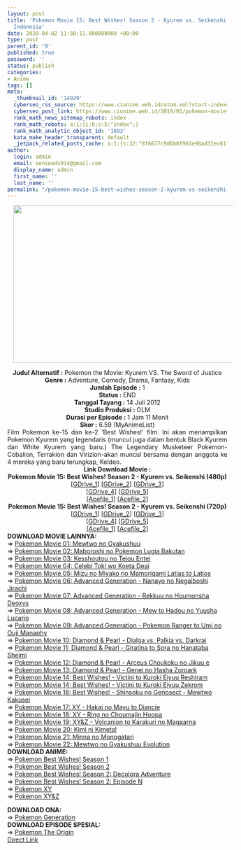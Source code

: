 ```yaml
---
layout: post
title: 'Pokemon Movie 15: Best Wishes! Season 2 - Kyurem vs. Seikenshi Movie Subtitle
  Indonesia'
date: 2020-04-02 11:38:11.000000000 +00:00
type: post
parent_id: '0'
published: true
password: ''
status: publish
categories:
- Anime
tags: []
meta:
  _thumbnail_id: '14929'
  cyberseo_rss_source: https://www.ciunime.web.id/atom.xml?start-index=751&max-results=150
  cyberseo_post_link: https://www.ciunime.web.id/2019/01/pokemon-movie-15-best-wishes-season-2.html
  rank_math_news_sitemap_robots: index
  rank_math_robots: a:1:{i:0;s:5:"index";}
  rank_math_analytic_object_id: '1693'
  kata_make_header_transparent: default
  _jetpack_related_posts_cache: a:1:{s:32:"8f6677c9d6b0f903e98ad32ec61f8deb";a:2:{s:7:"expires";i:1651639295;s:7:"payload";a:0:{}}}
author:
  login: admin
  email: senseads014@gmail.com
  display_name: admin
  first_name: ''
  last_name: ''
permalink: "/pokemon-movie-15-best-wishes-season-2-kyurem-vs-seikenshi-movie-subtitle-indonesia/"
---
```

<div class="separator" style="clear: both; text-align: center;"><a href="https://1.bp.blogspot.com/-HOScEzagK40/XE8pJSRLjQI/AAAAAAAAI3g/NqfCwvCvJUofryp0c7Y45MUOuyq8rzlhQCPcBGAYYCw/s1600/Pokemon%2BMovie%2B15%2B-%2BBest%2BWishes%2521%2BSeason%2B2%2B-%2BKyurem%2Bvs.%2BSeikenshi.jpg" imageanchor="1" style="margin-left: 1em; margin-right: 1em;"><img border="0" data-original-height="720" data-original-width="1280" height="360" src="{{ site.baseurl }}/assets/2020/04/Pokemon%2BMovie%2B15%2B-%2BBest%2BWishes%2521%2BSeason%2B2%2B-%2BKyurem%2Bvs.%2BSeikenshi.jpg" width="640" /></a></div>
<p>
<div style="text-align: center;"><b>Judul</b><b><b> Alternatif</b> :</b> Pokemon the Movie: Kyurem VS. The Sword of Justice</div>
<div style="text-align: center;"><b><b>Genre :</b></b> Adventure, Comedy, Drama, Fantasy, Kids</div>
<div style="text-align: center;"><b>Jumlah Episode :</b> 1<br /><b>Status :&nbsp;</b>END<br /><b>Tanggal Tayang :</b> 14 Juli 2012<br /><b>Studio Produksi : </b>OLM<br /><b>Durasi per Episode :</b> 1 Jam 11 Menit</div>
<div style="text-align: center;"><b>Skor :</b> 6.59 (MyAnimeList)</div>
<div style="text-align: center;"></div>
<div style="text-align: justify;"><span itemprop="description">Film Pokemon ke-15 dan ke-2 'Best Wishes!' film. Ini akan menampilkan Pokemon Kyurem yang legendaris (muncul juga dalam bentuk Black Kyurem dan White Kyurem yang baru.) The Legendary Musketeer Pokemon-Cobalion, Terrakion dan Virizion-akan muncul bersama dengan anggota ke 4 mereka yang baru terungkap, Keldeo.</span><span itemprop="description"></span></div>
<div style="text-align: justify;"></div>
<div style="text-align: justify;"></div>
<div style="text-align: center;"><b>Link Download Movie :</b></div>
<div style="text-align: center;">
<div style="text-align: center;">
<div style="text-align: center;"><b>Pokemon Movie 15: Best Wishes! Season 2 - Kyurem vs. Seikenshi (480p)</b><br />[<a href="https://drive.google.com/uc?id=1W7rSEk0_VAT5JpCOM9TLAmSdgwRTCsfY" target="_blank" rel="noopener">GDrive_1</a>] [<a href="https://drive.google.com/uc?id=1n85sCN00Odf5Ljy06_Eca5y6vnUpOmug" target="_blank" rel="noopener">GDrive_2</a>] [<a href="https://drive.google.com/uc?id=1Q5kjR8flex275DopjnhvZH15gjBzGMbq" target="_blank" rel="noopener">GDrive_3</a>]<br />[<a href="https://drive.google.com/uc?id=1-SgakAfCCtlYxGQ1wpr_lQwig0zTQwZe" target="_blank" rel="noopener">GDrive_4</a>] [<a href="https://drive.google.com/uc?id=1JJQQ1ql8Er3HBP35xeSgR5FlwFOJDLrh" target="_blank" rel="noopener">GDrive_5</a>]<br />[<a href="https://acefile.co/f/9971862/kusonime-pkm-15-480p-rar" target="_blank" rel="noopener">Acefile_1</a>] [<a href="https://acefile.co/f/15885072/shirainime-poke-movi-15-480p-rar" target="_blank" rel="noopener">Acefile_2</a>]</div>
<div style="text-align: center;">
<div style="text-align: center;">
<div style="text-align: center;"><b>Pokemon Movie 15: Best Wishes! Season 2 - Kyurem vs. Seikenshi (720p)</b><br />[<a href="https://drive.google.com/uc?id=1Inz5kLKnbzPlCAeonbcS_3NB7gndR7cF" target="_blank" rel="noopener">GDrive_1</a>] [<a href="https://drive.google.com/uc?id=19U1WfEWINlk8Ti7Icq_6p0OIZebI3Y7h" target="_blank" rel="noopener">GDrive_2</a>] [<a href="https://drive.google.com/uc?id=1enGOM1-rZaAYQWcOZMhjTgqtPoU1la8T" target="_blank" rel="noopener">GDrive_3</a>]<br />[<a href="https://drive.google.com/uc?id=1F9PoHq2MXF8MJjjMLXoaeOYMYybmARBX" target="_blank" rel="noopener">GDrive_4</a>] [<a href="https://drive.google.com/uc?id=1X8rn9nEJAtev9QZoHPhBTKLsuWtcgtF9" target="_blank" rel="noopener">GDrive_5</a>]<br />[<a href="https://acefile.co/f/9971863/kusonime-pkm-15-720p-rar" target="_blank" rel="noopener">Acefile_1</a>] [<a href="https://acefile.co/f/15885070/shirainime-poke-movi-15-720p-rar" target="_blank" rel="noopener">Acefile_2</a>]</div>
<div style="text-align: center;">
<div style="text-align: left;"></div>
<div style="text-align: left;"></div>
<div style="text-align: left;"><b>DOWNLOAD MOVIE LAINNYA:</b></div>
<div style="text-align: left;"></div>
<div style="text-align: left;">=&gt;&nbsp;<a href="https://www.ciunime.web.id/2019/01/pokemon-movie-01-mewtwo-no-gyakushuu.html" target="_blank" rel="noopener">Pokemon Movie 01: Mewtwo no Gyakushuu</a></div>
<div style="text-align: left;">=&gt;&nbsp;<a href="https://www.ciunime.web.id/2019/01/pokemon-movie-02-maboroshi-no-pokemon.html" target="_blank" rel="noopener">Pokemon Movie 02: Maboroshi no Pokemon Lugia Bakutan</a></div>
<div style="text-align: left;">=&gt;&nbsp;<a href="https://www.ciunime.web.id/2019/01/pokemon-movie-03-kesshoutou-no-teiou.html" target="_blank" rel="noopener">Pokemon Movie 03: Kesshoutou no Teiou Entei</a></div>
<div style="text-align: left;">=&gt;&nbsp;<a href="https://www.ciunime.web.id/2019/01/pokemon-movie-04-celebi-toki-wo-koeta.html" target="_blank" rel="noopener">Pokemon Movie 04: Celebi Toki wo Koeta Deai</a></div>
<div style="text-align: left;">=&gt;&nbsp;<a href="https://www.ciunime.web.id/2019/01/pokemon-movie-05-mizu-no-miyako-no.html" target="_blank" rel="noopener">Pokemon Movie 05: Mizu no Miyako no Mamorigami Latias to Latios</a></div>
<div style="text-align: left;">=&gt;&nbsp;<a href="https://www.ciunime.web.id/2019/01/pokemon-movie-06-advanced-generation.html" target="_blank" rel="noopener">Pokemon Movie 06: Advanced Generation - Nanayo no Negaiboshi Jirachi</a></div>
<div style="text-align: left;">=&gt;&nbsp;<a href="https://www.ciunime.web.id/2019/01/pokemon-movie-07-advanced-generation.html" target="_blank" rel="noopener">Pokemon Movie 07: Advanced Generation - Rekkuu no Houmonsha Deoxys</a></div>
<div style="text-align: left;">=&gt;&nbsp;<a href="https://www.ciunime.web.id/2019/01/pokemon-movie-08-advanced-generation.html" target="_blank" rel="noopener">Pokemon Movie 08: Advanced Generation - Mew to Hadou no Yuusha Lucario</a></div>
<div style="text-align: left;">=&gt;&nbsp;<a href="https://www.ciunime.web.id/2019/01/pokemon-movie-09-advanced-generation.html" target="_blank" rel="noopener">Pokemon Movie 09: Advanced Generation - Pokemon Ranger to Umi no Ouji Manaphy</a></div>
<div style="text-align: left;">=&gt;&nbsp;<a href="https://www.ciunime.web.id/2019/01/pokemon-movie-10-diamond-pearl-dialga.html" target="_blank" rel="noopener">Pokemon Movie 10: Diamond &amp; Pearl - Dialga vs. Palkia vs. Darkrai</a></div>
<div style="text-align: left;">=&gt;&nbsp;<a href="https://www.ciunime.web.id/2019/01/pokemon-movie-11-diamond-pearl-giratina.html" target="_blank" rel="noopener">Pokemon Movie 11: Diamond &amp; Pearl - Giratina to Sora no Hanataba Sheimi</a></div>
<div style="text-align: left;">=&gt;&nbsp;<a href="https://www.ciunime.web.id/2019/01/pokemon-movie-12-diamond-pearl-arceus.html" target="_blank" rel="noopener">Pokemon Movie 12: Diamond &amp; Pearl - Arceus Choukoku no Jikuu e</a></div>
<div style="text-align: left;">=&gt;&nbsp;<a href="https://www.ciunime.web.id/2019/01/pokemon-movie-13-diamond-pearl-genei-no.html" target="_blank" rel="noopener">Pokemon Movie 13: Diamond &amp; Pearl - Genei no Hasha Zoroark</a></div>
<div style="text-align: left;">=&gt;&nbsp;<a href="https://www.ciunime.web.id/2019/01/pokemon-movie-14-best-wishes-victini-to.html" target="_blank" rel="noopener">Pokemon Movie 14: Best Wishes! - Victini to Kuroki Eiyuu Reshiram</a></div>
<div style="text-align: left;">=&gt;&nbsp;<a href="https://www.ciunime.web.id/2019/01/pokemon-movie-14-best-wishes-victini-to_28.html" target="_blank" rel="noopener">Pokemon Movie 14: Best Wishes! - Victini to Kuroki Eiyuu Zekrom</a></div>
<div style="text-align: left;">=&gt;&nbsp;<a href="https://www.ciunime.web.id/2019/01/pokemon-movie-16-best-wishes-shinsoku.html" target="_blank" rel="noopener">Pokemon Movie 16: Best Wishes! - Shinsoku no Genosect - Mewtwo Kakusei</a></div>
<div style="text-align: left;">=&gt;&nbsp;<a href="https://www.ciunime.web.id/2019/01/pokemon-movie-17-xy-hakai-no-mayu-to.html" target="_blank" rel="noopener">Pokemon Movie 17: XY - Hakai no Mayu to Diancie</a></div>
<div style="text-align: left;">=&gt;&nbsp;<a href="https://www.ciunime.web.id/2019/01/pokemon-movie-18-xy-ring-no-choumajin.html" target="_blank" rel="noopener">Pokemon Movie 18: XY - Ring no Choumajin Hoopa</a></div>
<div style="text-align: left;">=&gt;&nbsp;<a href="https://www.ciunime.web.id/2019/01/pokemon-movie-19-xy-volcanion-to.html" target="_blank" rel="noopener">Pokemon Movie 19: XY&amp;Z - Volcanion to Karakuri no Magaarna</a></div>
<div style="text-align: left;">=&gt;&nbsp;<a href="https://www.ciunime.web.id/2019/01/pokemon-movie-20-kimi-ni-kimeta-movie.html" target="_blank" rel="noopener">Pokemon Movie 20: Kimi ni Kimeta!</a></div>
<div style="text-align: left;">=&gt;&nbsp;<a href="https://www.ciunime.web.id/2019/07/pokemon-movie-21-minna-no-monogatari.html" target="_blank" rel="noopener">Pokemon Movie 21: Minna no Monogatari</a></div>
<div style="text-align: left;">=&gt;&nbsp;<a href="https://www.ciunime.web.id/2020/01/pokemon-movie-22-mewtwo-no-gyakushuu.html" target="_blank" rel="noopener">Pokemon Movie 22: Mewtwo no Gyakushuu Evolution</a></div>
<div style="text-align: left;">
<div style="text-align: left;"><b>DOWNLOAD ANIME:</b></div>
<div style="text-align: left;">=&gt;&nbsp;<a href="https://www.ciunime.web.id/2019/07/pokemon-best-wishes-season-1-episode-01.html" target="_blank" rel="noopener">Pokemon Best Wishes! Season 1</a></div>
<div style="text-align: left;">=&gt;&nbsp;<a href="https://www.ciunime.web.id/2019/07/pokemon-best-wishes-season-2-episode-01.html" target="_blank" rel="noopener">Pokemon Best Wishes! Season 2</a></div>
<div style="text-align: left;">=&gt;&nbsp;<a href="https://www.ciunime.web.id/2019/07/pokemon-best-wishes-season-2-decolora.html" target="_blank" rel="noopener">Pokemon Best Wishes! Season 2: Decolora Adventure</a><br />=&gt;&nbsp;<a href="https://www.ciunime.web.id/2019/07/pokemon-best-wishes-season-2-episode-n.html" target="_blank" rel="noopener">Pokemon Best Wishes! Season 2: Episode N</a><br />=&gt;&nbsp;<a href="https://www.ciunime.web.id/2019/07/pokemon-xy-episode-01-93-end-batch.html" target="_blank" rel="noopener">Pokemon XY</a><br />=&gt;&nbsp;<a href="https://www.ciunime.web.id/2019/07/pokemon-xy-episode-01-47-end-batch.html" target="_blank" rel="noopener">Pokemon XY&amp;Z</a></p>
<div style="text-align: left;"><b>DOWNLOAD&nbsp;</b><b>ONA</b><b>:</b></div>
<div style="text-align: left;">=&gt;&nbsp;<a href="https://www.ciunime.web.id/2019/07/pokemon-generation-episode-01-18-end.html" target="_blank" rel="noopener">Pokemon Generation</a></div>
<div style="text-align: left;">
<div style="text-align: left;"><b>DOWNLOAD EPISODE SPESIAL:</b></div>
<div style="text-align: left;">=&gt;&nbsp;<a href="https://www.ciunime.web.id/2019/07/pokemon-origin-episode-01-04-end-batch.html" target="_blank" rel="noopener">Pokemon The Origin</a></div>
<div style="text-align: left;"></div>
</div>
</div>
</div>
</div>
</div>
</div>
</div>
</div>
<link rel="stylesheet" href="https://cdnjs.cloudflare.com/ajax/libs/font-awesome/4.7.0/css/font-awesome.min.css" />
<div class="divbtn"> <a href="https://handymansurrender.com/fihup8buzv?key=94550f7ce39444073321dde3b8782f97" class="btn"><i class="fa fa-download"></i> Direct Link</a> </div>
